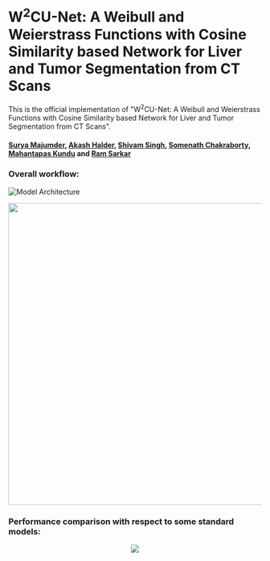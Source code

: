 # W<sup>2</sup>CU-Net: A Weibull and Weierstrass Functions with Cosine Similarity based Network for Liver and Tumor Segmentation from CT Scans

This is the official implementation of "W<sup>2</sup>CU-Net: A Weibull and Weierstrass Functions with Cosine Similarity based Network for Liver and Tumor Segmentation from CT Scans".

#### [Surya Majumder](https://www.linkedin.com/in/surya-majumder-333891246/), [Akash Halder](https://in.linkedin.com/in/akash-halder-1b315b1b7?original_referer=https%3A%2F%2Fwww.google.com%2F), [Shivam Singh](https://www.linkedin.com/in/shhivam-singh12/), [Somenath Chakraborty](https://www.linkedin.com/in/somenath-chakraborty/), [Mahantapas Kundu]() and [Ram Sarkar](http://www.jaduniv.edu.in/profile.php?uid=686)<br/>


### Overall workflow:
![Model Architecture](https://github.com/user-attachments/assets/f42826a6-8590-439e-b129-4f98a965d4f0)
<p align="center"><img src="https://github.com/user-attachments/assets/ebf4216d-2569-47c0-80f1-3020b3fda7a2" width="600"></p>


### Performance comparison with respect to some standard models:
<p align="center"><img src="https://github.com/user-attachments/assets/93bf9d85-58e5-4b2a-bc6e-7e8f1f9747f1" ></p>
